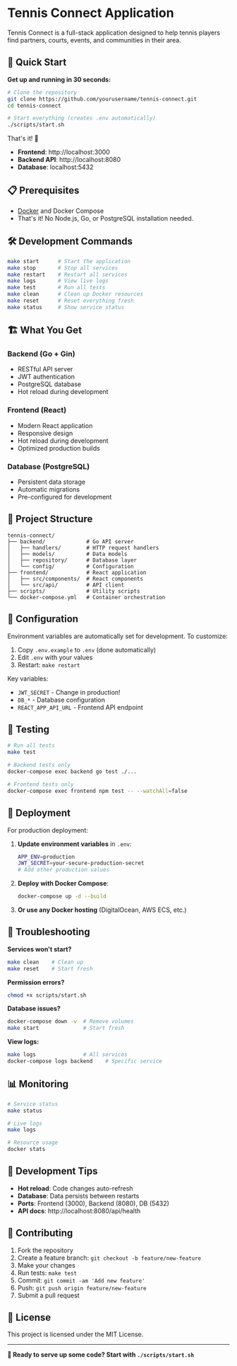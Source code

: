 # Tennis Connect Application

Tennis Connect is a full-stack application designed to help tennis players find partners, courts, events, and communities in their area.

## 🚀 Quick Start

**Get up and running in 30 seconds:**

```bash
# Clone the repository
git clone https://github.com/yourusername/tennis-connect.git
cd tennis-connect

# Start everything (creates .env automatically)
./scripts/start.sh
```

That's it! 🎾

- **Frontend**: http://localhost:3000
- **Backend API**: http://localhost:8080  
- **Database**: localhost:5432

## 📋 Prerequisites

- [Docker](https://docs.docker.com/get-docker/) and Docker Compose
- That's it! No Node.js, Go, or PostgreSQL installation needed.

## 🛠️ Development Commands

```bash
make start      # Start the application
make stop       # Stop all services
make restart    # Restart all services
make logs       # View live logs
make test       # Run all tests
make clean      # Clean up Docker resources
make reset      # Reset everything fresh
make status     # Show service status
```

## 🏗️ What You Get

### Backend (Go + Gin)
- RESTful API server
- JWT authentication
- PostgreSQL database
- Hot reload during development

### Frontend (React)
- Modern React application
- Responsive design
- Hot reload during development
- Optimized production builds

### Database (PostgreSQL)
- Persistent data storage
- Automatic migrations
- Pre-configured for development

## 📁 Project Structure

```
tennis-connect/
├── backend/             # Go API server
│   ├── handlers/        # HTTP request handlers  
│   ├── models/          # Data models
│   ├── repository/      # Database layer
│   └── config/          # Configuration
├── frontend/            # React application
│   ├── src/components/  # React components
│   └── src/api/         # API client
├── scripts/             # Utility scripts
└── docker-compose.yml   # Container orchestration
```

## 🔧 Configuration

Environment variables are automatically set for development. To customize:

1. Copy `.env.example` to `.env` (done automatically)
2. Edit `.env` with your values
3. Restart: `make restart`

Key variables:
- `JWT_SECRET` - Change in production!
- `DB_*` - Database configuration  
- `REACT_APP_API_URL` - Frontend API endpoint

## 🧪 Testing

```bash
# Run all tests
make test

# Backend tests only
docker-compose exec backend go test ./...

# Frontend tests only  
docker-compose exec frontend npm test -- --watchAll=false
```

## 🚀 Deployment

For production deployment:

1. **Update environment variables** in `.env`:
   ```bash
   APP_ENV=production
   JWT_SECRET=your-secure-production-secret
   # Add other production values
   ```

2. **Deploy with Docker Compose**:
   ```bash
   docker-compose up -d --build
   ```

3. **Or use any Docker hosting** (DigitalOcean, AWS ECS, etc.)

## 🐛 Troubleshooting

**Services won't start?**
```bash
make clean    # Clean up
make reset    # Start fresh
```

**Permission errors?**
```bash
chmod +x scripts/start.sh
```

**Database issues?**
```bash
docker-compose down -v  # Remove volumes
make start              # Start fresh
```

**View logs:**
```bash
make logs               # All services
docker-compose logs backend    # Specific service
```

## 📊 Monitoring

```bash
# Service status
make status

# Live logs
make logs

# Resource usage
docker stats
```

## 🎯 Development Tips

- **Hot reload**: Code changes auto-refresh
- **Database**: Data persists between restarts
- **Ports**: Frontend (3000), Backend (8080), DB (5432)
- **API docs**: http://localhost:8080/api/health

## 🤝 Contributing

1. Fork the repository
2. Create a feature branch: `git checkout -b feature/new-feature`
3. Make your changes
4. Run tests: `make test`
5. Commit: `git commit -am 'Add new feature'`
6. Push: `git push origin feature/new-feature`
7. Submit a pull request

## 📝 License

This project is licensed under the MIT License.

---

**🎾 Ready to serve up some code? Start with `./scripts/start.sh`** 